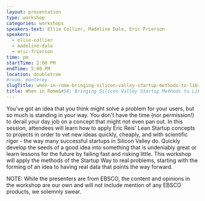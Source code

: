 ```yaml
---
layout: presentation
type: workshop
categories: workshops
speakers-text: Ellie Collier, Madeline Dale, Eric Frierson
speakers:
  - ellie-collier
  - madeline-dale
  - eric-frierson
time: pm
startTime: 2:00 PM
endTime: 5:00 PM
location: doubletree
#room: monterey
slugTitle: when-in-rome-bringing-silicon-valley-startup-methods-to-library-innovation
title: When in Rome&#58; Bringing Silicon Valley Startup Methods to Library Innovation
---
```


You've got an idea that you think might solve a problem for your users, but so much is standing in your way.  You don't have the time (nor permission!) to derail your day job on a concept that might not even pan out. In this session, attendees will learn how to apply Eric Reis' Lean Startup concepts to projects in order to vet new ideas quickly, cheaply, and with scientific rigor - the way many successful startups in Silicon Valley do.  Quickly develop the seeds of a good idea into something that is undeniably great or learn lessons for the future by failing fast and risking little. This workshop will apply the methods of the Startup Way to real problems, starting with the forming of an idea to having real data that points the way forward.

NOTE: While the presenters are from EBSCO, the content and opinions in the workshop are our own and will not include mention of any EBSCO products, we solemnly swear.
